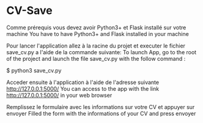 # CV-Save

Comme prérequis vous devez avoir Python3+ et Flask installé sur votre machine
You have to have Python3+ and Flask installed in your machine

Pour lancer l'application allez à la racine du projet et executer le fichier save_cv.py a l'aide de la commande suivante:
To launch App, go to the root of the project and launch the file save_cv.py with the follow command :

$ python3 save_cv.py

Acceder ensuite à l'application à l'aide de l'adresse suivante http://127.0.0.1:5000/
You can access to the app with the link http://127.0.0.1:5000/ in your web browser

Remplissez le formulaire avec les informations sur votre CV et appuyer sur envoyer
Filled the form with the informations of your CV and press envoyer
